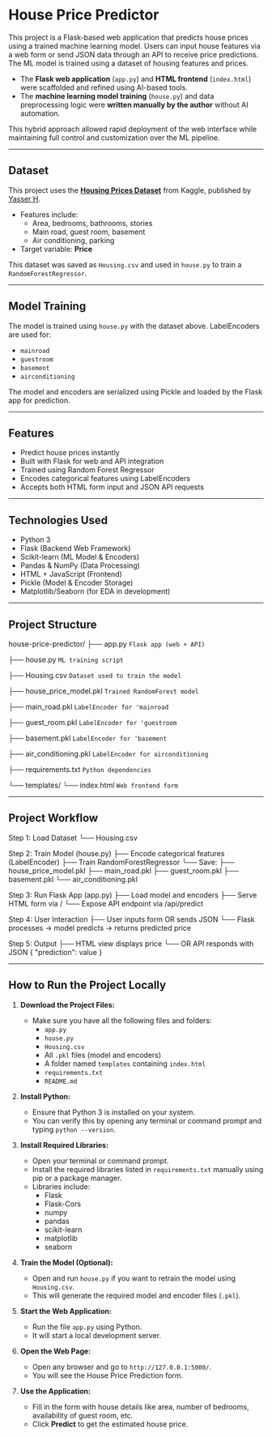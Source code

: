 # House Price Predictor

This project is a Flask-based web application that predicts house prices using a trained machine learning model. Users can input house features via a web form or send JSON data through an API to receive price predictions. The ML model is trained using a dataset of housing features and prices.
- The **Flask web application** (`app.py`) and **HTML frontend** (`index.html`) were scaffolded and refined using AI-based tools.
- The **machine learning model training** (`house.py`) and data preprocessing logic were **written manually by the author** without AI automation.

This hybrid approach allowed rapid deployment of the web interface while maintaining full control and customization over the ML pipeline.


---


## Dataset

This project uses the **[Housing Prices Dataset](https://www.kaggle.com/datasets/yasserh/housing-prices-dataset)** from Kaggle, published by [Yasser H](https://www.kaggle.com/yasserh).

- Features include:
  - Area, bedrooms, bathrooms, stories
  - Main road, guest room, basement
  - Air conditioning, parking
- Target variable: **Price**

This dataset was saved as `Housing.csv` and used in `house.py` to train a `RandomForestRegressor`.

---


## Model Training

The model is trained using `house.py` with the dataset above. LabelEncoders are used for:
- `mainroad`
- `guestroom`
- `basement`
- `airconditioning`

The model and encoders are serialized using Pickle and loaded by the Flask app for prediction.


---


## Features

- Predict house prices instantly
- Built with Flask for web and API integration
- Trained using Random Forest Regressor
- Encodes categorical features using LabelEncoders
- Accepts both HTML form input and JSON API requests

---


##  Technologies Used

- Python 3
- Flask (Backend Web Framework)
- Scikit-learn (ML Model & Encoders)
- Pandas & NumPy (Data Processing)
- HTML + JavaScript (Frontend)
- Pickle (Model & Encoder Storage)
- Matplotlib/Seaborn (for EDA in development)

---


##  Project Structure

house-price-predictor/
├── app.py `Flask app (web + API)`

├── house.py `ML training script`

├── Housing.csv `Dataset used to train the model`

├── house_price_model.pkl `Trained RandomForest model`

├── main_road.pkl `LabelEncoder for 'mainroad`

├── guest_room.pkl `LabelEncoder for 'guestroom`

├── basement.pkl `LabelEncoder for 'basement`

├── air_conditioning.pkl `LabelEncoder for airconditioning`

├── requirements.txt `Python dependencies`

└── templates/
└── index.html `Web frontend form`


---


## Project Workflow

Step 1: Load Dataset
  └── Housing.csv

Step 2: Train Model (house.py)
  ├── Encode categorical features (LabelEncoder)
  ├── Train RandomForestRegressor
  └── Save:
      ├── house_price_model.pkl
      ├── main_road.pkl
      ├── guest_room.pkl
      ├── basement.pkl
      └── air_conditioning.pkl

Step 3: Run Flask App (app.py)
  ├── Load model and encoders
  ├── Serve HTML form via /
  └── Expose API endpoint via /api/predict

Step 4: User Interaction
  ├── User inputs form OR sends JSON
  └── Flask processes → model predicts → returns predicted price

Step 5: Output
  ├── HTML view displays price
  └── OR API responds with JSON { "prediction": value }


---


##  How to Run the Project Locally

1. **Download the Project Files:**
   - Make sure you have all the following files and folders:
     - `app.py`
     - `house.py`
     - `Housing.csv`
     - All `.pkl` files (model and encoders)
     - A folder named `templates` containing `index.html`
     - `requirements.txt`
     - `README.md`

2. **Install Python:**
   - Ensure that Python 3 is installed on your system.
   - You can verify this by opening any terminal or command prompt and typing `python --version`.

3. **Install Required Libraries:**
   - Open your terminal or command prompt.
   - Install the required libraries listed in `requirements.txt` manually using pip or a package manager.
   - Libraries include:
     - Flask
     - Flask-Cors
     - numpy
     - pandas
     - scikit-learn
     - matplotlib
     - seaborn

4. **Train the Model (Optional):**
   - Open and run `house.py` if you want to retrain the model using `Housing.csv`.
   - This will generate the required model and encoder files (`.pkl`).

5. **Start the Web Application:**
   - Run the file `app.py` using Python.
   - It will start a local development server.

6. **Open the Web Page:**
   - Open any browser and go to `http://127.0.0.1:5000/`.
   - You will see the House Price Prediction form.

7. **Use the Application:**
   - Fill in the form with house details like area, number of bedrooms, availability of guest room, etc.
   - Click **Predict** to get the estimated house price.


